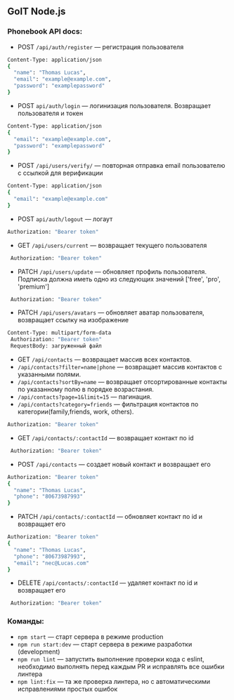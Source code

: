 ## GoIT Node.js

### Phonebook API docs:

- POST `/api/auth/register` &mdash; регистрация пользователя

```sh
Content-Type: application/json
{
  "name": "Thomas Lucas",
  "email": "example@example.com",
  "password": "examplepassword"
}

```

- POST `api/auth/login` &mdash; логинизация пользователя. Возвращает пользователя и токен

```sh
Content-Type: application/json
{
  "email": "example@example.com",
  "password": "examplepassword"
}

```

- POST `/api/users/verify/` &mdash; повторная отправка email пользователю с ссылкой для верификации

```sh
Content-Type: application/json
{
  "email": "example@example.com"
}

```

- POST `api/auth/logout` &mdash; логаут

```sh
Authorization: "Bearer token"

```

- GET `/api/users/current` &mdash; возвращает текущего пользователя

```sh
 Authorization: "Bearer token"
```

- PATCH `/api/users/update` &mdash; обновляет профиль пользователя. Подписка должна иметь одно из следующих значений ['free', 'pro', 'premium']

```sh
 Authorization: "Bearer token"
```

- PATCH `/api/users/avatars` &mdash; обновляет аватар пользователя, возвращает ссылку на изображение

```sh
Content-Type: multipart/form-data
 Authorization: "Bearer token"
 RequestBody: загруженный файл
```

- GET `/api/contacts` &mdash; возвращает массив всех контактов.
- `/api/contacts?filter=name|phone` &mdash; возвращает массив контактов c указанными полями.
- `/api/contacts?sortBy=name` &mdash; возвращает отсортированные контакты по указанному полю в порядке возрастания.
- `/api/contacts?page=1&limit=15` &mdash; пагинация.
- `/api/contacts?category=friends` &mdash; фильтрация контактов по категории(family,friends, work, others).

```sh
Authorization: "Bearer token"
```

- GET `/api/contacts/:contactId` &mdash; возвращает контакт по id

```sh
 Authorization: "Bearer token"
```

- POST `/api/contacts` &mdash; создает новый контакт и возвращает его

```sh
Authorization: "Bearer token"
{
  "name": "Thomas Lucas",
  "phone": "80673987993"
}

```

- PATCH `/api/contacts/:contactId` &mdash; обновляет контакт по id и возвращает его

```sh
Authorization: "Bearer token"
{
  "name": "Thomas Lucas",
  "phone": "80673987993",
  "email": "nec@Lucas.com"
}
```

- DELETE `/api/contacts/:contactId` &mdash; удаляет контакт по id и возвращает его

```sh
 Authorization: "Bearer token"
```

### Команды:

- `npm start` &mdash; старт сервера в режиме production
- `npm run start:dev` &mdash; старт сервера в режиме разработки (development)
- `npm run lint` &mdash; запустить выполнение проверки кода с eslint, необходимо выполнять перед каждым PR и исправлять все ошибки линтера
- `npm lint:fix` &mdash; та же проверка линтера, но с автоматическими исправлениями простых ошибок
